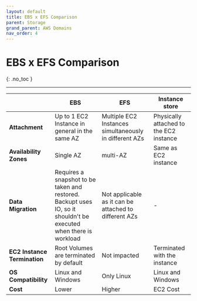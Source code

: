 ```yaml
---
layout: default
title: EBS x EFS Comparison
parent: Storage
grand_parent: AWS Domains
nav_order: 4
---
```


# EBS x EFS Comparison
{: .no_toc }

---

|                              | EBS                                                                                                               | EFS                                                    | Instance store                          |
|------------------------------|-------------------------------------------------------------------------------------------------------------------|--------------------------------------------------------|-----------------------------------------|
| **Attachment**               | Up to 1 EC2 Instance in general in the same AZ                                                                    | Multiple EC2 Instances simultaneously in different AZs | Physically attached to the EC2 instance |
| **Availability Zones**       | Single AZ                                                                                                         | multi-AZ                                               | Same as EC2 instance                    |
| **Data Migration**           | Requires a snapshot to be taken and restored. Backupt uses IO, so it shouldn't be executed when there is workload | Not applicable as it can be attached to different AZs  | -                                       |
| **EC2 Instance Termination** | Root Volumes are terminated by default                                                                            | Not impacted                                           | Terminated with the instance            |
| **OS Compatibility**         | Linux and Windows                                                                                                 | Only Linux                                             | Linux and Windows                       |
| **Cost**                     | Lower                                                                                                             | Higher                                                 | EC2 Cost                                |
